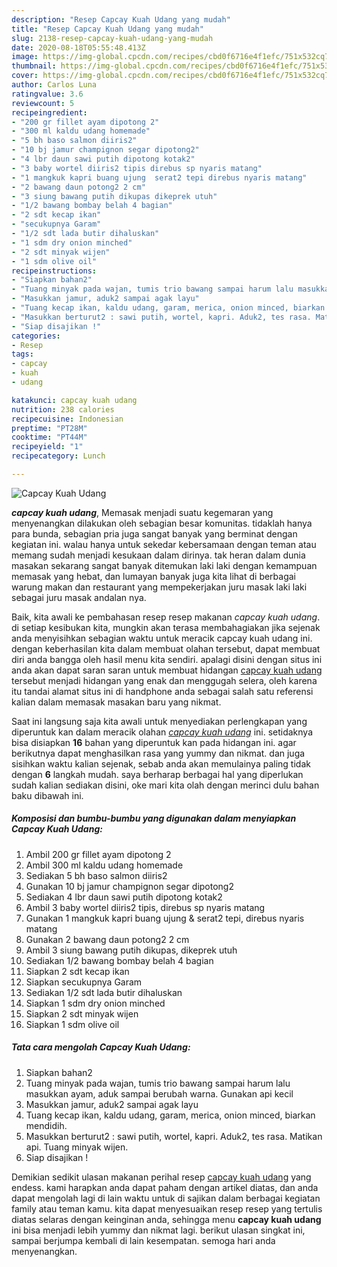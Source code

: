 ```yaml
---
description: "Resep Capcay Kuah Udang yang mudah"
title: "Resep Capcay Kuah Udang yang mudah"
slug: 2138-resep-capcay-kuah-udang-yang-mudah
date: 2020-08-18T05:55:48.413Z
image: https://img-global.cpcdn.com/recipes/cbd0f6716e4f1efc/751x532cq70/capcay-kuah-udang-foto-resep-utama.jpg
thumbnail: https://img-global.cpcdn.com/recipes/cbd0f6716e4f1efc/751x532cq70/capcay-kuah-udang-foto-resep-utama.jpg
cover: https://img-global.cpcdn.com/recipes/cbd0f6716e4f1efc/751x532cq70/capcay-kuah-udang-foto-resep-utama.jpg
author: Carlos Luna
ratingvalue: 3.6
reviewcount: 5
recipeingredient:
- "200 gr fillet ayam dipotong 2"
- "300 ml kaldu udang homemade"
- "5 bh baso salmon diiris2"
- "10 bj jamur champignon segar dipotong2"
- "4 lbr daun sawi putih dipotong kotak2"
- "3 baby wortel diiris2 tipis direbus sp nyaris matang"
- "1 mangkuk kapri buang ujung  serat2 tepi direbus nyaris matang"
- "2 bawang daun potong2 2 cm"
- "3 siung bawang putih dikupas dikeprek utuh"
- "1/2 bawang bombay belah 4 bagian"
- "2 sdt kecap ikan"
- "secukupnya Garam"
- "1/2 sdt lada butir dihaluskan"
- "1 sdm dry onion minched"
- "2 sdt minyak wijen"
- "1 sdm olive oil"
recipeinstructions:
- "Siapkan bahan2"
- "Tuang minyak pada wajan, tumis trio bawang sampai harum lalu masukkan ayam, aduk sampai berubah warna. Gunakan api kecil"
- "Masukkan jamur, aduk2 sampai agak layu"
- "Tuang kecap ikan, kaldu udang, garam, merica, onion minced, biarkan mendidih."
- "Masukkan berturut2 : sawi putih, wortel, kapri. Aduk2, tes rasa. Matikan api. Tuang minyak wijen."
- "Siap disajikan !"
categories:
- Resep
tags:
- capcay
- kuah
- udang

katakunci: capcay kuah udang 
nutrition: 238 calories
recipecuisine: Indonesian
preptime: "PT28M"
cooktime: "PT44M"
recipeyield: "1"
recipecategory: Lunch

---
```



![Capcay Kuah Udang](https://img-global.cpcdn.com/recipes/cbd0f6716e4f1efc/751x532cq70/capcay-kuah-udang-foto-resep-utama.jpg)

<b><i>capcay kuah udang</i></b>, Memasak menjadi suatu kegemaran yang menyenangkan dilakukan oleh sebagian besar komunitas. tidaklah hanya para bunda, sebagian pria juga sangat banyak yang berminat dengan kegiatan ini. walau hanya untuk sekedar kebersamaan dengan teman atau memang sudah menjadi kesukaan dalam dirinya. tak heran dalam dunia masakan sekarang sangat banyak ditemukan laki laki dengan kemampuan memasak yang hebat, dan lumayan banyak juga kita lihat di berbagai warung makan dan restaurant yang mempekerjakan juru masak laki laki sebagai juru masak andalan nya.

Baik, kita awali ke pembahasan resep resep makanan <i>capcay kuah udang</i>. di setiap kesibukan kita, mungkin akan terasa membahagiakan jika sejenak anda menyisihkan sebagian waktu untuk meracik capcay kuah udang ini. dengan keberhasilan kita dalam membuat olahan tersebut, dapat membuat diri anda bangga oleh hasil menu kita sendiri. apalagi disini dengan situs ini anda akan dapat saran saran untuk membuat hidangan <u>capcay kuah udang</u> tersebut menjadi hidangan yang enak dan menggugah selera, oleh karena itu tandai alamat situs ini di handphone anda sebagai salah satu referensi kalian dalam memasak masakan baru yang nikmat.




Saat ini langsung saja kita awali untuk menyediakan perlengkapan yang diperuntuk kan dalam meracik olahan <u><i>capcay kuah udang</i></u> ini. setidaknya bisa disiapkan <b>16</b> bahan yang diperuntuk kan pada hidangan ini. agar berikutnya dapat menghasilkan rasa yang yummy dan nikmat. dan juga sisihkan waktu kalian sejenak, sebab anda akan memulainya paling tidak dengan <b>6</b> langkah mudah. saya berharap berbagai hal yang diperlukan sudah kalian sediakan disini, oke mari kita olah dengan merinci dulu bahan baku dibawah ini.

<!--inarticleads1-->

##### Komposisi dan bumbu-bumbu yang digunakan dalam menyiapkan Capcay Kuah Udang:

1. Ambil 200 gr fillet ayam dipotong 2
1. Ambil 300 ml kaldu udang homemade
1. Sediakan 5 bh baso salmon diiris2
1. Gunakan 10 bj jamur champignon segar dipotong2
1. Sediakan 4 lbr daun sawi putih dipotong kotak2
1. Ambil 3 baby wortel diiris2 tipis, direbus sp nyaris matang
1. Gunakan 1 mangkuk kapri buang ujung &amp; serat2 tepi, direbus nyaris matang
1. Gunakan 2 bawang daun potong2 2 cm
1. Ambil 3 siung bawang putih dikupas, dikeprek utuh
1. Sediakan 1/2 bawang bombay belah 4 bagian
1. Siapkan 2 sdt kecap ikan
1. Siapkan secukupnya Garam
1. Sediakan 1/2 sdt lada butir dihaluskan
1. Siapkan 1 sdm dry onion minched
1. Siapkan 2 sdt minyak wijen
1. Siapkan 1 sdm olive oil




<!--inarticleads2-->

##### Tata cara mengolah Capcay Kuah Udang:

1. Siapkan bahan2
1. Tuang minyak pada wajan, tumis trio bawang sampai harum lalu masukkan ayam, aduk sampai berubah warna. Gunakan api kecil
1. Masukkan jamur, aduk2 sampai agak layu
1. Tuang kecap ikan, kaldu udang, garam, merica, onion minced, biarkan mendidih.
1. Masukkan berturut2 : sawi putih, wortel, kapri. Aduk2, tes rasa. Matikan api. Tuang minyak wijen.
1. Siap disajikan !




Demikian sedikit ulasan makanan perihal resep <u>capcay kuah udang</u> yang endess. kami harapkan anda dapat paham dengan artikel diatas, dan anda dapat mengolah lagi di lain waktu untuk di sajikan dalam berbagai kegiatan family atau teman kamu. kita dapat menyesuaikan resep resep yang tertulis diatas selaras dengan keinginan anda, sehingga menu <b>capcay kuah udang</b> ini bisa menjadi lebih yummy dan nikmat lagi. berikut ulasan singkat ini, sampai berjumpa kembali di lain kesempatan. semoga hari anda menyenangkan.

